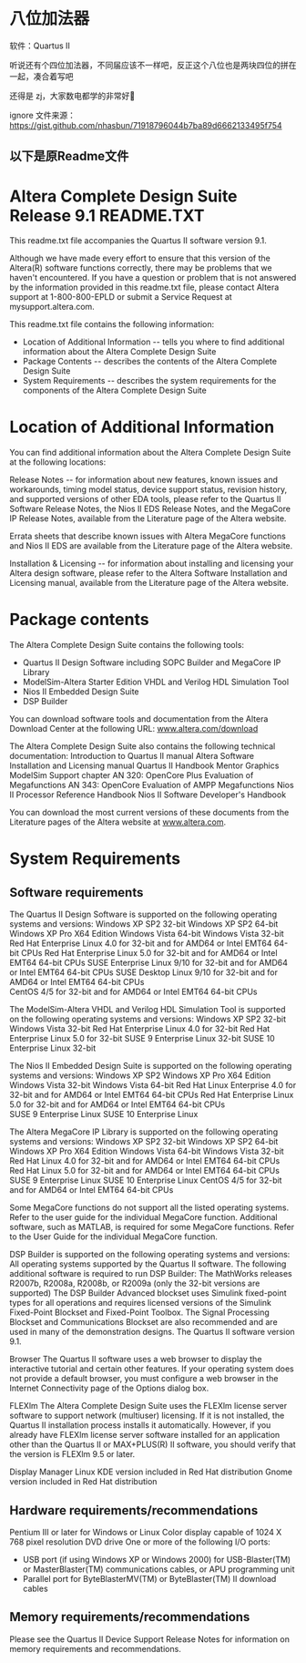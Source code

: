 # 八位加法器

软件：Quartus II

听说还有个四位加法器，不同届应该不一样吧，反正这个八位也是两块四位的拼在一起，凑合着写吧

还得是 zj，大家数电都学的非常好😤

ignore 文件来源：https://gist.github.com/nhasbun/71918796044b7ba89d6662133495f754


以下是原Readme文件
--- 

Altera Complete Design Suite Release 9.1 README.TXT
=================================================================

This readme.txt file accompanies the Quartus II software version 9.1. 



Although we have made every effort to ensure that this version
of the Altera(R) software functions correctly, there may be
problems that we haven't encountered. If you have a question or
problem that is not answered by the information provided in
this readme.txt file, please contact Altera support at 
1-800-800-EPLD or submit a Service Request at mysupport.altera.com.

This readme.txt file contains the following information:
*  Location of Additional Information -- tells you where to find
   additional information about the Altera Complete Design Suite
*  Package Contents -- describes the contents of the Altera Complete
   Design Suite
*  System Requirements -- describes the system requirements for the
   components of the Altera Complete Design Suite

Location of Additional Information
==================================
You can find additional information about the Altera Complete
Design Suite at the following locations:  

Release Notes -- for information about new features, known issues 
and workarounds, timing model status, device support status, 
revision history, and supported versions of other EDA tools, please 
refer to the Quartus II Software Release Notes, the Nios II EDS 
Release Notes, and the MegaCore IP Release Notes, available from the 
Literature page of the Altera website. 

Errata sheets that describe known issues with Altera MegaCore 
functions and Nios II EDS are available from the Literature page 
of the Altera website.

Installation & Licensing -- for information about installing and 
licensing your Altera design software, please refer to the 
Altera Software Installation and Licensing manual, available from 
the Literature page of the Altera website.
        
Package contents
================ 
The Altera Complete Design Suite contains the following tools:

*  Quartus II Design Software including SOPC Builder and MegaCore IP Library
*  ModelSim-Altera Starter Edition VHDL and Verilog HDL Simulation Tool
*  Nios II Embedded Design Suite
*  DSP Builder
                          
                 
You can download software tools and documentation
from the Altera Download Center at the following URL: 
www.altera.com/download
        
The Altera Complete Design Suite also contains the following
technical documentation:
   Introduction to Quartus II manual
   Altera Software Installation and Licensing manual 
   Quartus II Handbook
   Mentor Graphics ModelSim Support chapter
   AN 320: OpenCore Plus Evaluation of Megafunctions
   AN 343: OpenCore Evaluation of AMPP Megafunctions
   Nios II Processor Reference Handbook
   Nios II Software Developer's Handbook

   You can download the most current versions of these
   documents from the Literature pages of the Altera website
   at www.altera.com.    

System Requirements
===================
Software requirements
---------------------
The Quartus II Design Software is supported on the 
following operating systems and versions:
   Windows XP SP2 32-bit 
   Windows XP SP2 64-bit
   Windows XP Pro X64 Edition
   Windows Vista 64-bit
   Windows Vista 32-bit 
   Red Hat Enterprise Linux 4.0 for 32-bit and for AMD64 
     or Intel EMT64 64-bit CPUs
   Red Hat Enterprise Linux 5.0 for 32-bit and for AMD64 
     or Intel EMT64 64-bit CPUs
   SUSE Enterprise Linux 9/10 for 32-bit and for AMD64
     or Intel EMT64 64-bit CPUs
   SUSE Desktop Linux 9/10 for 32-bit and for AMD64
     or Intel EMT64 64-bit CPUs     
   CentOS 4/5 for 32-bit and for AMD64 
     or Intel EMT64 64-bit CPUs
   
The ModelSim-Altera VHDL and Verilog HDL Simulation Tool is supported
on the following operating systems and versions:
   Windows XP SP2 32-bit
   Windows Vista 32-bit 
   Red Hat Enterprise Linux 4.0 for 32-bit 
   Red Hat Enterprise Linux 5.0 for 32-bit 
   SUSE 9 Enterprise Linux 32-bit
   SUSE 10 Enterprise Linux 32-bit
    
The Nios II Embedded Design Suite is supported on the following 
operating systems and versions:
   Windows XP SP2 
   Windows XP Pro X64 Edition
   Windows Vista 32-bit 
   Windows Vista 64-bit 
   Red Hat Linux Enterprise 4.0 for 32-bit and for AMD64 
     or Intel EMT64 64-bit CPUs
   Red Hat Enterprise Linux 5.0 for 32-bit and for AMD64 
     or Intel EMT64 64-bit CPUs  
   SUSE 9 Enterprise Linux
   SUSE 10 Enterprise Linux
   
The Altera MegaCore IP Library is supported on the following 
operating systems and versions:
   Windows XP SP2 32-bit 
   Windows XP SP2 64-bit
   Windows XP Pro X64 Edition
   Windows Vista 64-bit
   Windows Vista 32-bit 
   Red Hat Linux 4.0 for 32-bit and for AMD64 
     or Intel EMT64 64-bit CPUs
   Red Hat Linux 5.0 for 32-bit and for AMD64 
     or Intel EMT64 64-bit CPUs
   SUSE 9 Enterprise Linux
   SUSE 10 Enterprise Linux
   CentOS 4/5 for 32-bit and for AMD64 
     or Intel EMT64 64-bit CPUs
                        
   Some MegaCore functions do not support all the listed operating 
   systems. Refer to the user guide for the individual MegaCore
   function. Additional software, such as MATLAB, is required for 
   some MegaCore functions. Refer to the User Guide for the 
   individual MegaCore function.

DSP Builder is supported on the following operating systems and versions:
   All operating systems supported by the Quartus II software.
   The following additional software is required to run DSP Builder:
      The MathWorks releases R2007b, R2008a, R2008b, or R2009a 
      (only the 32-bit versions are supported)
   The DSP Builder Advanced blockset uses Simulink fixed-point 
      types for all operations and requires licensed versions of the 
      Simulink Fixed-Point Blockset and Fixed-Point Toolbox. 
      The Signal Processing Blockset and Communications Blockset are also
      recommended and are used in many of the demonstration designs.
   The Quartus II software version 9.1.
   
Browser
   The Quartus II software uses a web browser to display the 
   interactive tutorial and certain other features. If your 
   operating system does not provide a default browser, you must 
   configure a web browser in the Internet Connectivity page of 
   the Options dialog box. 
   
FLEXlm
   The Altera Complete Design Suite uses the FLEXlm license server 
   software to support network (multiuser) licensing. 
   If it is not installed, the Quartus II installation process 
   installs it automatically. However, if you already have FLEXlm 
   license server software installed for an application other than 
   the Quartus II or MAX+PLUS(R) II software, you should verify 
   that the version is FLEXlm 9.5 or later.
   
Display Manager
   Linux
      KDE version included in Red Hat distribution
      Gnome version included in Red Hat distribution
                        
Hardware requirements/recommendations
-------------------------------------
   Pentium III or later for Windows or Linux 
   Color display capable of 1024 X 768 pixel resolution
   DVD drive
   One or more of the following I/O ports:
   -  USB port (if using Windows XP or Windows 2000) for 
      USB-Blaster(TM) or MasterBlaster(TM) 
      communications cables, or APU programming unit
   -  Parallel port for ByteBlasterMV(TM) or 
      ByteBlaster(TM) II download cables

Memory requirements/recommendations
-----------------------------------
Please see the Quartus II Device Support Release Notes for 
information on memory requirements and recommendations.

		  